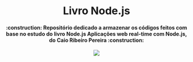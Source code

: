 <h1 align="center">Livro Node.js</h1>
<h4 align="center">    
 :construction: Repositório dedicado a armazenar os códigos feitos com base no estudo do livro Node.js Aplicações web real-time com Node.js, do Caio Ribeiro Pereira :construction:
</h4>

<p align="center"><img src="http://img.shields.io/static/v1?label=STATUS&message=EM%20DESENVOLVIMENTO&color=GREEN&style=for-the-badge"/></p>
